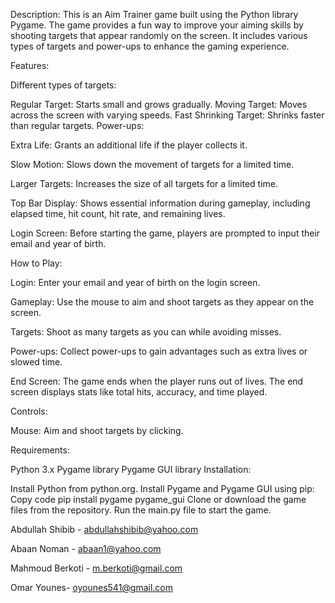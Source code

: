 Description:
This is an Aim Trainer game built using the Python library Pygame. The game provides a fun way to improve your aiming skills by shooting targets that appear randomly on the screen. It includes various types of targets and power-ups to enhance the gaming experience.

Features:

Different types of targets:

Regular Target: Starts small and grows gradually.
Moving Target: Moves across the screen with varying speeds.
Fast Shrinking Target: Shrinks faster than regular targets.
Power-ups:

Extra Life: Grants an additional life if the player collects it.

Slow Motion: Slows down the movement of targets for a limited time.

Larger Targets: Increases the size of all targets for a limited time.

Top Bar Display: Shows essential information during gameplay, including elapsed time, hit count, hit rate, and remaining lives.


Login Screen: Before starting the game, players are prompted to input their email and year of birth.

How to Play:

Login: Enter your email and year of birth on the login screen.

Gameplay: Use the mouse to aim and shoot targets as they appear on the screen.

Targets: Shoot as many targets as you can while avoiding misses.

Power-ups: Collect power-ups to gain advantages such as extra lives or slowed time.

End Screen: The game ends when the player runs out of lives. The end screen displays stats like total hits, accuracy, and time played.

Controls:

Mouse: Aim and shoot targets by clicking.

Requirements:


Python 3.x
Pygame library
Pygame GUI library
Installation:

Install Python from python.org.
Install Pygame and Pygame GUI using pip:
Copy code
pip install pygame pygame_gui
Clone or download the game files from the repository.
Run the main.py file to start the game.

Abdullah Shibib  - abdullahshibib@yahoo.com

Abaan Noman  - abaan1@yahoo.com

Mahmoud Berkoti - m.berkoti@gmail.com

Omar Younes- oyounes541@gmail.com

